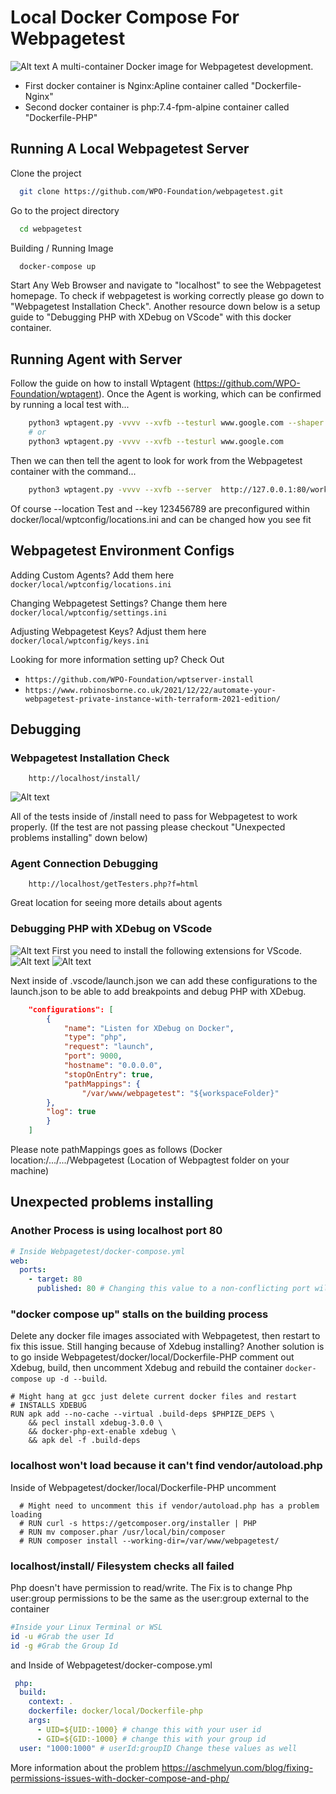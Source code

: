 
# Local Docker Compose For Webpagetest
![Alt text](assests/index.png?raw=true "Index.png")
A multi-container Docker image for Webpagetest development. 
- First docker container is Nginx:Apline container called "Dockerfile-Nginx"
- Second docker container is php:7.4-fpm-alpine container called "Dockerfile-PHP"


## Running A Local Webpagetest Server

Clone the project

```bash
  git clone https://github.com/WPO-Foundation/webpagetest.git
```
Go to the project directory

```bash
  cd webpagetest
```
Building / Running Image

```bash
  docker-compose up
```

Start Any Web Browser and navigate to "localhost" to see the Webpagetest homepage. To check if webpagetest is working correctly please go down to "Webpagetest Installation Check". Another resource down below is a setup guide to "Debugging PHP with XDebug on VScode" with this docker container.



## Running Agent with Server

Follow the guide on how to install Wptagent (https://github.com/WPO-Foundation/wptagent). Once the Agent is working, which can be confirmed by running a local test with...

```bash
    python3 wptagent.py -vvvv --xvfb --testurl www.google.com --shaper none #Shaper doesn't work with my instance
    # or
    python3 wptagent.py -vvvv --xvfb --testurl www.google.com
```
Then we can then tell the agent to look for work from the Webpagetest container with the command...
```bash
    python3 wptagent.py -vvvv --xvfb --server  http://127.0.0.1:80/work/ --location Test --key 123456789
```
Of course --location Test and --key 123456789 are preconfigured within docker/local/wptconfig/locations.ini and can be changed how you see fit

## Webpagetest Environment Configs

Adding Custom Agents? Add them here
`docker/local/wptconfig/locations.ini`

Changing Webpagetest Settings? Change them here
`docker/local/wptconfig/settings.ini`

Adjusting Webpagetest Keys? Adjust them here
`docker/local/wptconfig/keys.ini`

Looking for more information setting up? Check Out 
 - `https://github.com/WPO-Foundation/wptserver-install`
 - `https://www.robinosborne.co.uk/2021/12/22/automate-your-webpagetest-private-instance-with-terraform-2021-edition/`





## Debugging


### Webpagetest Installation Check 
```Browser
    http://localhost/install/
```
![Alt text](assests/install.png?raw=true "Index.png")

All of the tests inside of /install need to pass for Webpagetest to work properly. (If the test are not passing please checkout "Unexpected problems installing" down below)
### Agent Connection Debugging
```Browser
    http://localhost/getTesters.php?f=html
```
Great location for seeing more details about agents

### Debugging PHP with XDebug on VScode
![Alt text](assests/xdebug.png?raw=true "Index.png")
First you need to install the following extensions for VScode.
![Alt text](assests/xdebugext.png?raw=true "Index.png")
![Alt text](assests/dockerext.png?raw=true "Index.png")

Next inside of .vscode/launch.json we can add these configurations 
to the launch.json to be able to add breakpoints and debug PHP with XDebug.
```.vscode/launch.json
    "configurations": [
        {
            "name": "Listen for XDebug on Docker",
            "type": "php",
            "request": "launch",
            "port": 9000,
            "hostname": "0.0.0.0",
            "stopOnEntry": true,
            "pathMappings": {
                "/var/www/webpagetest": "${workspaceFolder}" 
        },
        "log": true
        }
    ]
```
Please note pathMappings goes as follows (Docker location:/.../.../Webpagetest (Location of Webpagtest folder on your machine)
## Unexpected problems installing

### Another Process is using localhost port 80
  ```yml
  # Inside Webpagetest/docker-compose.yml
  web:
    ports:
      - target: 80
        published: 80 # Changing this value to a non-conflicting port will fix the problem

```
  
### "docker compose up" stalls on the building process
  Delete any docker file images associated with Webpagetest, then restart to fix this issue.
  Still hanging because of Xdebug installing? Another solution is to go inside Webpagetest/docker/local/Dockerfile-PHP comment out Xdebug, build, then uncomment Xdebug and rebuild the container `docker-compose up -d --build`.
  ```docker-php
  # Might hang at gcc just delete current docker files and restart
  # INSTALLS XDEBUG
  RUN apk add --no-cache --virtual .build-deps $PHPIZE_DEPS \
      && pecl install xdebug-3.0.0 \
      && docker-php-ext-enable xdebug \
      && apk del -f .build-deps
  ```
### localhost won't load because it can't find vendor/autoload.php
  Inside of Webpagetest/docker/local/Dockerfile-PHP uncomment
  ```docker-php
    # Might need to uncomment this if vendor/autoload.php has a problem loading
    # RUN curl -s https://getcomposer.org/installer | PHP
    # RUN mv composer.phar /usr/local/bin/composer
    # RUN composer install --working-dir=/var/www/webpagetest/
  ``` 

### localhost/install/ Filesystem checks all failed
  Php doesn't have permission to read/write. The Fix is to change Php user:group permissions to be the same
  as the user:group external to the container
  ```bash
  #Inside your Linux Terminal or WSL
  id -u #Grab the user Id
  id -g #Grab the Group Id
  ```
  and Inside of Webpagetest/docker-compose.yml
  ```yml
   php:
    build: 
      context: .
      dockerfile: docker/local/Dockerfile-php
      args:
        - UID=${UID:-1000} # change this with your user id
        - GID=${GID:-1000} # change this with your group id
    user: "1000:1000" # userId:groupID Change these values as well
  ```
  More information about the problem
  https://aschmelyun.com/blog/fixing-permissions-issues-with-docker-compose-and-php/


    
